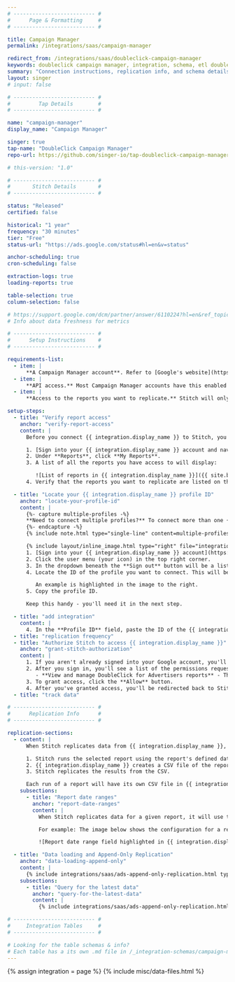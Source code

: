```yaml
---
# -------------------------- #
#      Page & Formatting     #
# -------------------------- #

title: Campaign Manager
permalink: /integrations/saas/campaign-manager

redirect_from: /integrations/saas/doubleclick-campaign-manager
keywords: doubleclick campaign manager, integration, schema, etl doubleclick campaign manager, doubleclick campaign manager etl, doubleclick campaign manager schema
summary: "Connection instructions, replication info, and schema details for Stitch's Campaign Manager integration."
layout: singer
# input: false

# -------------------------- #
#         Tap Details        #
# -------------------------- #

name: "campaign-manager"
display_name: "Campaign Manager"

singer: true 
tap-name: "DoubleClick Campaign Manager"
repo-url: https://github.com/singer-io/tap-doubleclick-campaign-manager

# this-version: "1.0"

# -------------------------- #
#       Stitch Details       #
# -------------------------- #

status: "Released"
certified: false

historical: "1 year"
frequency: "30 minutes"
tier: "Free"
status-url: "https://ads.google.com/status#hl=en&v=status"

anchor-scheduling: true
cron-scheduling: false

extraction-logs: true
loading-reports: true

table-selection: true
column-selection: false

# https://support.google.com/dcm/partner/answer/6110224?hl=en&ref_topic=4388017
# Info about data freshness for metrics

# -------------------------- #
#      Setup Instructions    #
# -------------------------- #

requirements-list:
  - item: |
      **A Campaign Manager account**. Refer to [Google's website](https://www.google.com/doubleclick/advertisers/){:target="new"} for signup information.
  - item: |
      **API access.** Most Campaign Manager accounts have this enabled by default. If you're not sure, contact your DoubleClick representative or the [Campaign Manager support team](mailto: dcm-support@google.com).
  - item: |
      **Access to the reports you want to replicate.** Stitch will only be able to replicate the reports that the user who authorizes the integration has access to.

setup-steps:
  - title: "Verify report access"
    anchor: "verify-report-access"
    content: |
      Before you connect {{ integration.display_name }} to Stitch, you should verify that you have access to the reports you want to replicate. Stitch will only be able to replicate data for the same reports that you have access to in {{ integration.display_name }}.

      1. [Sign into your {{ integration.display_name }} account and navigate to the **Report Builder** page](https://www.google.com/analytics/dfa/){:target="new"}.
      2. Under **Reports**, click **My Reports**.
      3. A list of all the reports you have access to will display:

         ![List of reports in {{ integration.display_name }}]({{ site.baseurl }}/images/integrations/doubleclick-campaign-manager-all-reports.png)
      4. Verify that the reports you want to replicate are listed on this page.

  - title: "Locate your {{ integration.display_name }} profile ID"
    anchor: "locate-your-profile-id"
    content: |
      {%- capture multiple-profiles -%}
      **Need to connect multiple profiles?** To connect more than one {{ integration.display_name }} profile, you'll need to create additional {{ integration.display_name }} integrations in your Stitch account.
      {%- endcapture -%}
      {% include note.html type="single-line" content=multiple-profiles %}

      {% include layout/inline_image.html type="right" file="integrations/doubleclick-campaign-manager-profile-id.png" max-width="250px" alt="" %}
      1. [Sign into your {{ integration.display_name }} account](https://www.google.com/dfa/trafficking){:target="new"}.
      2. Click the user menu (your icon) in the top right corner.
      3. In the dropdown beneath the **Sign out** button will be a list of the profiles you have access to.
      4. Locate the ID of the profile you want to connect. This will be a seven digit number next to the name of the profile. For example: `9999999`

         An example is highlighted in the image to the right.
      5. Copy the profile ID.

      Keep this handy - you'll need it in the next step.

  - title: "add integration"
    content: |
      4. In the **Profile ID** field, paste the ID of the {{ integration.display_name }} profile from [Step 2](#locate-your-profile-id). This value should be a seven digit number such as `9999999`.
  - title: "replication frequency"
  - title: "Authorize Stitch to access {{ integration.display_name }}"
    anchor: "grant-stitch-authorization"
    content: |
      1. If you aren't already signed into your Google account, you'll be prompted for your credentials.
      2. After you sign in, you'll see a list of the permissions requested by Stitch:
         - **View and manage DoubleClick for Advertisers reports** - This is required to allow Stitch to view and run reports. **Note**: Stitch will not alter report settings, and will only ever read data. Refer to the [Replication section](#replication) below for more info.
      3. To grant access, click the **Allow** button.
      4. After you've granted access, you'll be redirected back to Stitch to finish setting up the integration.
  - title: "track data"

# -------------------------- #
#      Replication Info      #
# -------------------------- #

replication-sections:
  - content: |
      When Stitch replicates data from {{ integration.display_name }}, the process will look like this:

      1. Stitch runs the selected report using the report's defined date range and included dimensions and metrics.
      2. {{ integration.display_name }} creates a CSV file of the report results.
      3. Stitch replicates the results from the CSV.

      Each run of a report will have its own CSV file in {{ integration.display_name }}, which you can access by [signing into your {{ integration.display_name }} account](https://www.google.com/dfa/trafficking){:target="new"}.
    subsections:
      - title: "Report date ranges"
        anchor: "report-date-ranges"
        content: |
          When Stitch replicates data for a given report, it will use the date range currently defined in {{ integration.display_name }} for that report.

          For example: The image below shows the configuration for a report named `ad_performance_report`, where the date range is set to the last 30 days. When Stitch replicates data for this report, it will run the report using these settings:

          ![Report date range field highlighted in {{ integration.display_name }}]({{ site.baseurl }}/images/integrations/doubleclick-campaign-manager-report-settings.png)

  - title: "Data loading and Append-Only Replication"
    anchor: "data-loading-append-only"
    content: |
      {% include integrations/saas/ads-append-only-replication.html type="data-loading" %}
    subsections:
      - title: "Query for the latest data"
        anchor: "query-for-the-latest-data"
        content: |
          {% include integrations/saas/ads-append-only-replication.html type="append-only-query" %}

# -------------------------- #
#     Integration Tables     #
# -------------------------- #

# Looking for the table schemas & info?
# Each table has a its own .md file in /_integration-schemas/campaign-manager
---
```

{% assign integration = page %}
{% include misc/data-files.html %}